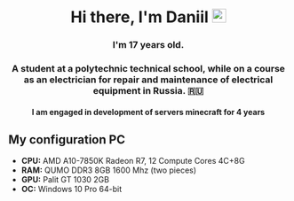 <h1 align="center">Hi there, I'm Daniil <img src="https://github.com/blackcater/blackcater/raw/main/images/Hi.gif" height="25"/></h1>
<h3 align="center">I'm 17 years old.</h3>
<h3 align="center">A student at a polytechnic technical school, while on a course as an electrician for repair and maintenance of electrical equipment in Russia. 🇷🇺</h3>
<h4 align="center">I am engaged in development of servers minecraft for 4 years</h4>

<h2>My configuration PC</h2>
<ul>
        <li><strong>CPU:</strong> AMD A10-7850K Radeon R7, 12 Compute Cores 4C+8G</li>
        <li><strong>RAM:</strong> QUMO DDR3 8GB 1600 Mhz (two pieces)</li>
        <li><strong>GPU:</strong> Palit GT 1030 2GB</li>
        <li><strong>OC:</strong> Windows 10 Pro 64-bit</li>
    </ul>
